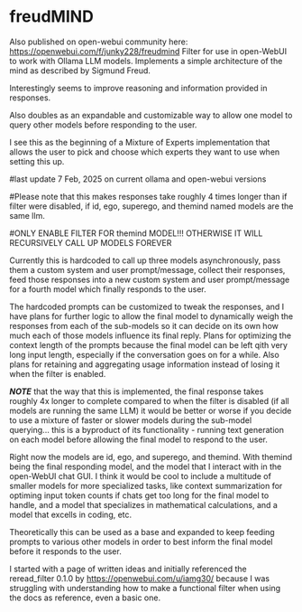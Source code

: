 # freudMIND
Also published on open-webui community here: https://openwebui.com/f/junky228/freudmind
Filter for use in open-WebUI to work with Ollama LLM models. Implements a simple architecture of the mind as described by Sigmund Freud. 

Interestingly seems to improve reasoning and information provided in responses. 

Also doubles as an expandable and customizable way to allow one model to query other models before responding to the user.

I see this as the beginning of a Mixture of Experts implementation that allows the user to pick and choose which experts they want to use when setting this up.





#last update 7 Feb, 2025 on current ollama and open-webui versions

#Please note that this makes responses take roughly 4 times longer than if filter were disabled, if id, ego, superego, and themind named models are the same llm.

#ONLY ENABLE FILTER FOR themind MODEL!!! OTHERWISE IT WILL RECURSIVELY CALL UP MODELS FOREVER





Currently this is hardcoded to call up three models asynchronously, pass them a custom system and user prompt/message, collect their responses, feed those responses into a new custom system and user prompt/message for a fourth model which finally responds to the user.

The hardcoded prompts can be customized to tweak the responses, and I have plans for further logic to allow the final model to dynamically weigh the responses from each of the sub-models so it can decide on its own how much each of those models influence its final reply.  Plans for optimizing the context length of the prompts because the final model can be left qith very long input length, especially if the conversation goes on for a while.  Also plans for retaining and aggregating usage information instead of losing it when the filter is enabled.

***NOTE*** that the way that this is implemented, the final response takes roughly 4x longer to complete compared to when the filter is disabled (if all models are running the same LLM) it would be better or worse if you decide to use a mixture of faster or slower models during the sub-model querying... this is a byproduct of its functionality - running text generation on each model before allowing the final model to respond to the user.


Right now the models are id, ego, and superego, and themind. With themind being the final responding model, and the model that I interact with in the open-WebUI chat GUI.  I think it would be cool to include a multitude of smaller models for more specialized tasks, like context summarization for optiming input token counts if chats get too long for the final model to handle, and a model that specializes in mathematical calculations, and a model that excells in coding, etc.

Theoretically this can be used as a base and expanded to keep feeding prompts to various other models in order to best inform the final model before it responds to the user.

I started with a page of written ideas and initially referenced the reread_filter 0.1.0 by https://openwebui.com/u/iamg30/  because I was struggling with understanding how to make a functional filter when using the docs as reference, even a basic one.

